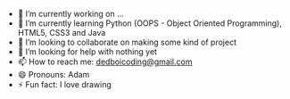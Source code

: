 
- 🔭 I’m currently working on ...
- 🌱 I’m currently learning Python (OOPS - Object Oriented Programming), HTML5, CSS3 and Java
- 👯 I’m looking to collaborate on making some kind of project
- 🤔 I’m looking for help with nothing yet
- 📫 How to reach me: dedboicoding@gmail.com
- 😄 Pronouns: Adam
- ⚡ Fun fact: I love drawing
